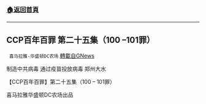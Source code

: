 ###  [:house:返回首頁](https://github.com/ourhimalayas/txt)
---


## CCP百年百罪 第二十五集（100 –101罪）
` 喜马拉雅-华盛顿DC农场` [轉載自GNews](https://gnews.org/zh-hans/1556193/)

制造中共病毒
通过疫苗投放病毒
郑州大水

【CCP百年百罪】第二十五集（100 – 101罪）

喜马拉雅华盛顿DC农场出品
